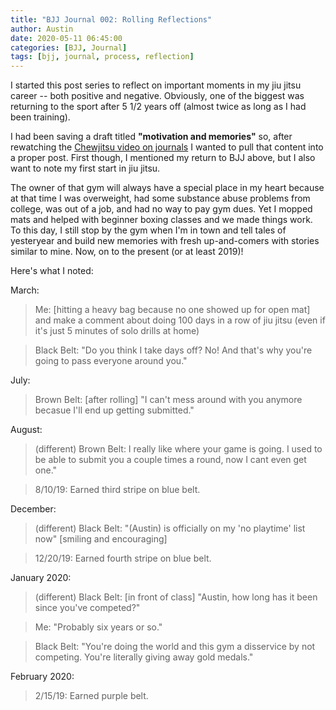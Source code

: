 ```yaml
---
title: "BJJ Journal 002: Rolling Reflections"
author: Austin
date: 2020-05-11 06:45:00
categories: [BJJ, Journal]
tags: [bjj, journal, process, reflection]
---
```


I started this post series to reflect on important moments in my jiu jitsu career -- both positive and negative.  Obviously, one of the biggest was returning to the sport after 5 1/2 years off (almost twice as long as I had been training).

I had been saving a draft titled **"motivation and memories"** so, after rewatching the [Chewjitsu video on journals](https://www.youtube.com/watch?v=Tc7gXMs3lRw) I wanted to pull that content into a proper post.  First though, I mentioned my return to BJJ above, but I also want to note my first start in jiu jitsu.

The owner of that gym will always have a special place in my heart because at that time I was overweight, had some substance abuse problems from college, was out of a job, and had no way to pay gym dues.  Yet I mopped mats and helped with beginner boxing classes and we made things work.  To this day, I still stop by the gym when I'm in town and tell tales of yesteryear and build new memories with fresh up-and-comers with stories similar to mine.  Now, on to the present (or at least 2019)!

Here's what I noted:  

March:

> Me: [hitting a heavy bag because no one showed up for open mat] and make a comment about doing 100 days in a row of jiu jitsu (even if it's just 5 minutes of solo drills at home)

> Black Belt: "Do you think I take days off?  No!  And that's why you're going to pass everyone around you."

July:

> Brown Belt:  [after rolling] "I can't mess around with you anymore becasue I'll end up getting submitted."

August:

> (different) Brown Belt:  I really like where your game is going.  I used to be able to submit you a couple times a round, now I cant even get one."

> 8/10/19: Earned third stripe on blue belt.

December:

> (different) Black Belt: "(Austin) is officially on my 'no playtime' list now" [smiling and encouraging]

> 12/20/19: Earned fourth stripe on blue belt.

January 2020:

> (different) Black Belt: [in front of class] "Austin, how long has it been since you've competed?"

> Me: "Probably six years or so."

> Black Belt: "You're doing the world and this gym a disservice by not competing.  You're literally giving away gold medals."

February 2020:

> 2/15/19:  Earned purple belt.
